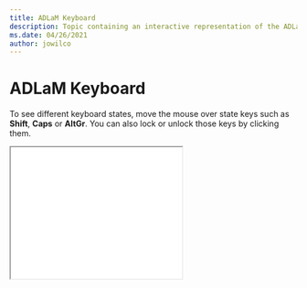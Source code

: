 ```yaml
--- 
title: ADLaM Keyboard 
description: Topic containing an interactive representation of the ADLaM Keyboard 
ms.date: 04/26/2021 
author: jowilco 
--- 
```

 
# ADLaM Keyboard 
 
To see different keyboard states, move the mouse over state keys such as **Shift**, **Caps** or **AltGr**. You can also lock or unlock those keys by clicking them. 
 
<iframe src="kbdadlm.html" height="230"></iframe> 
